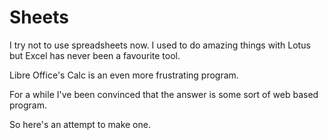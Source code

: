 # Sheets

I try not to use spreadsheets now. I used to do amazing things with
Lotus but Excel has never been a favourite tool.

Libre Office's Calc is an even more frustrating program.

For a while I've been convinced that the answer is some sort of web
based program.

So here's an attempt to make one.

